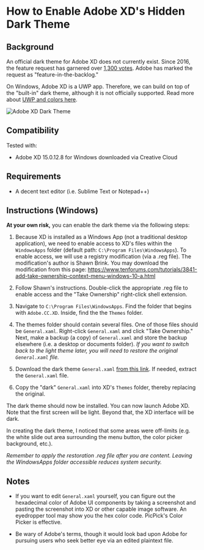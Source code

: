 # How  to Enable Adobe XD's Hidden Dark Theme

## Background

An official dark theme for Adobe XD does not currently exist. Since 2016, the feature request has garnered over [1,300 votes](https://adobexd.uservoice.com/forums/353007-adobe-xd-feature-requests/suggestions/12940362-dark-interface-overall-ui-including-side-panels). Adobe has marked the request as "feature-in-the-backlog."

On Windows, Adobe XD is a UWP app. Therefore, we can build on top of the "built-in" dark theme, although it is not officially supported. Read more about [UWP and colors here](https://docs.microsoft.com/en-us/windows/uwp/design/style/color). 

![Adobe XD Dark Theme](https://i.imgur.com/MzGZA4f.png)

## Compatibility

Tested with: 

* Adobe XD 15.0.12.8 for Windows downloaded via Creative Cloud

## Requirements

* A decent text editor (i.e. Sublime Text or Notepad++)

## Instructions (Windows)

**At your own risk,** you can enable the dark theme via the following steps​:​

1. Because XD is installed as a Windows App (not a traditional desktop application), we need to enable access to XD's files within the `WindowsApps` folder (default path: `C:\Program Files\WindowsApps`). To enable access, we will use a registry modification (via a .reg file). The modification's author is Shawn Brink. You may download the modification from this page: https://www.tenforums.com/tutorials/3841-add-take-ownership-context-menu-windows-10-a.html
2. Follow Shawn's instructions. Double-click the appropriate .reg file to enable access and the "Take Ownership" right-click shell extension. 
3. Navigate to `C:\Program Files\WindowsApps`.  Find the folder that begins with `Adobe.CC.XD`. Inside, find the the `Themes` folder.
4. The themes folder should contain several files. One of those files should be `General.xaml`. Right-click `General.xaml` and click "Take Ownership." Next, make a backup (a copy) of `General.xaml` and store the backup elsewhere (i.e. a desktop or documents folder). *If you want to switch back to the light theme later, you will need to restore the original `General.xaml` file.*

5. Download the dark theme `General.xaml` [from this link](https://www.dropbox.com/s/yl06r2w6dah5to9/General.zip?dl=0). If needed, extract the `General.xaml` file.
6. Copy the "dark" `General.xaml` into XD's `Themes` folder, thereby replacing the original.

The dark theme should now be installed. You can now launch Adobe XD. Note that the first screen will be light. Beyond that, the XD interface will be dark. 

In creating the dark theme, I noticed that some areas were off-limits (e.g. the white slide out area surrounding the menu button, the color picker background, etc.).

*Remember to apply the restoration .reg file after you are content. Leaving the WindowsApps folder accessible reduces system security.*

## Notes

* If you want to edit `General.xaml` yourself, you can figure out the hexadecimal color of Adobe UI components by taking a screenshot and pasting the screenshot into XD or other capable image software. An eyedropper tool may show you the hex color code. PicPick's Color Picker is effective.

* Be wary of Adobe's terms, though it would look bad upon Adobe for pursuing users who seek better eye via an edited plaintext file.
